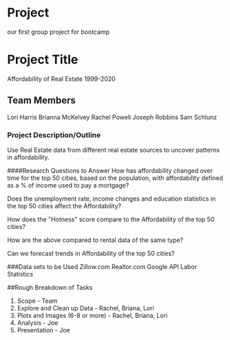 # Project
our first group project for bootcamp

# Project Title
Affordability of Real Estate 1999-2020

## Team Members
Lori Harris
Brianna McKelvey
Rachel Powell
Joseph Robbins
Sam Schlunz

### Project Description/Outline
Use Real Estate data from different real estate sources to uncover patterns in affordability.

####Research Questions to Answer
How has affordability changed over time for the top 50 cities, based on the population, with affordability defined as a % of income used to pay a mortgage?

Does the unemployment rate, income changes and education statistics in the top 50 cities affect the Affordability?

How does the "Hotness" score compare to the Affordability of the top 50 cities?

How are the above compared to rental data of the same type?

Can we forecast trends in Affordability of the top 50 cities?

###Data sets to be Used
Zillow.com
Realtor.com
Google API
Labor Statistics

##Rough Breakdown of Tasks
1. Scope - Team
2. Explore and Clean up Data - Rachel, Briana, Lori
3. Plots and Images (6-8 or more) - Rachel, Briana, Lori
4. Analysis - Joe
5. Presentation - Joe 

